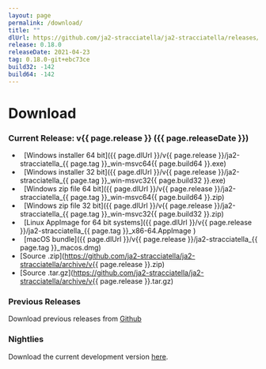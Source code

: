 ```yaml
---
layout: page
permalink: /download/
title: ""
dlUrl: https://github.com/ja2-stracciatella/ja2-stracciatella/releases/download
release: 0.18.0
releaseDate: 2021-04-23
tag: 0.18.0-git+ebc73ce
build32: -142
build64: -142
---
```


# Download

### Current Release: v{{ page.release }} ({{ page.releaseDate }})

- <span class="fa fa-lg fa-windows"></span>&nbsp; [Windows installer 64 bit]({{ page.dlUrl }}/v{{ page.release }}/ja2-stracciatella_{{ page.tag }}_win-msvc64{{ page.build64 }}.exe)
- <span class="fa fa-lg fa-windows"></span>&nbsp; [Windows installer 32 bit]({{ page.dlUrl }}/v{{ page.release }}/ja2-stracciatella_{{ page.tag }}_win-msvc32{{ page.build32 }}.exe)
- <span class="fa fa-lg fa-windows"></span>&nbsp; [Windows zip file 64 bit]({{ page.dlUrl }}/v{{ page.release }}/ja2-stracciatella_{{ page.tag }}_win-msvc64{{ page.build64 }}.zip)
- <span class="fa fa-lg fa-windows"></span>&nbsp; [Windows zip file 32 bit]({{ page.dlUrl }}/v{{ page.release }}/ja2-stracciatella_{{ page.tag }}_win-msvc32{{ page.build32 }}.zip)
- <span class="fa fa-lg fa-linux"></span>&nbsp; [Linux AppImage for 64 bit systems]({{ page.dlUrl }}/v{{ page.release }}/ja2-stracciatella_{{ page.tag }}_x86-64.AppImage )
- <span class="fa fa-lg fa-apple"></span>&nbsp; [macOS bundle]({{ page.dlUrl }}/v{{ page.release }}/ja2-stracciatella_{{ page.tag }}_macos.dmg)
- [Source .zip](https://github.com/ja2-stracciatella/ja2-stracciatella/archive/v{{ page.release }}.zip)
- [Source .tar.gz](https://github.com/ja2-stracciatella/ja2-stracciatella/archive/v{{ page.release }}.tar.gz)


### Previous Releases

Download previous releases from [Github](https://github.com/ja2-stracciatella/ja2-stracciatella/releases)

### Nightlies

Download the current development version [here](https://storage.googleapis.com/ja2-builds/index.html#nightlies/).
